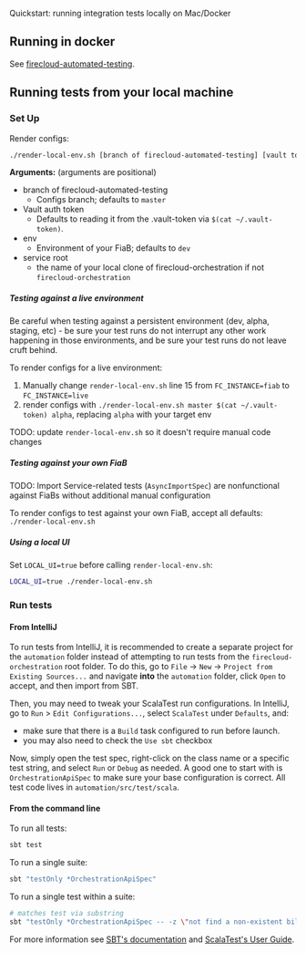 Quickstart: running integration tests locally on Mac/Docker 

## Running in docker

See [firecloud-automated-testing](https://github.com/broadinstitute/firecloud-automated-testing).


## Running tests from your local machine

### Set Up

Render configs:
```bash
./render-local-env.sh [branch of firecloud-automated-testing] [vault token] [env] [service root]
```

**Arguments:** (arguments are positional)

* branch of firecloud-automated-testing
    * Configs branch; defaults to `master`
* Vault auth token
	* Defaults to reading it from the .vault-token via `$(cat ~/.vault-token)`.
* env
	* Environment of your FiaB; defaults to `dev`
* service root
    * the name of your local clone of firecloud-orchestration if not `firecloud-orchestration`

##### Testing against a live environment
Be careful when testing against a persistent environment (dev, alpha, staging, etc) - be sure
your test runs do not interrupt any other work happening in those environments, and be sure your
test runs do not leave cruft behind.

To render configs for a live environment:
1. Manually change `render-local-env.sh` line 15 from `FC_INSTANCE=fiab` to `FC_INSTANCE=live`
2. render configs with `./render-local-env.sh master $(cat ~/.vault-token) alpha`, replacing `alpha` with your target env

TODO: update `render-local-env.sh` so it doesn't require manual code changes

##### Testing against your own FiaB

TODO: Import Service-related tests (`AsyncImportSpec`) are nonfunctional against FiaBs without additional manual configuration

To render configs to test against your own FiaB, accept all defaults: `./render-local-env.sh`

##### Using a local UI

Set `LOCAL_UI=true` before calling `render-local-env.sh`:
```bash
LOCAL_UI=true ./render-local-env.sh
```

### Run tests

#### From IntelliJ
To run tests from IntelliJ, it is recommended to create a separate project for the `automation` folder instead of attempting to run tests from the `firecloud-orchestration` root folder.
To do this, go to `File` -> `New` -> `Project from Existing Sources...` and navigate __into__ the `automation` folder, click `Open` to accept, and then import from SBT.

Then, you may need to tweak your ScalaTest run configurations. In IntelliJ, go to `Run` > `Edit Configurations...`, select `ScalaTest` under `Defaults`, and:

* make sure that there is a `Build` task configured to run before launch.
* you may also need to check the `Use sbt` checkbox

Now, simply open the test spec, right-click on the class name or a specific test string, and select `Run` or `Debug` as needed.
A good one to start with is `OrchestrationApiSpec` to make sure your base configuration is correct. All test code lives in `automation/src/test/scala`.

#### From the command line

To run all tests:

```bash
sbt test
```

To run a single suite:

```bash
sbt "testOnly *OrchestrationApiSpec"
```

To run a single test within a suite:

```bash
# matches test via substring
sbt "testOnly *OrchestrationApiSpec -- -z \"not find a non-existent billing project\""
```

For more information see [SBT's documentation](https://www.scala-sbt.org/1.x/docs/Testing.html) and [ScalaTest's User Guide](https://www.scalatest.org/user_guide).

